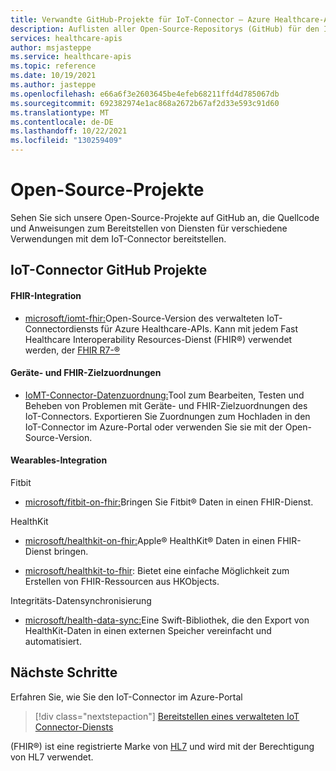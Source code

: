 ```yaml
---
title: Verwandte GitHub-Projekte für IoT-Connector – Azure Healthcare-APIs
description: Auflisten aller Open-Source-Repositorys (GitHub) für den IoT-Connector
services: healthcare-apis
author: msjasteppe
ms.service: healthcare-apis
ms.topic: reference
ms.date: 10/19/2021
ms.author: jasteppe
ms.openlocfilehash: e66a6f3e2603645be4efeb68211ffd4d785067db
ms.sourcegitcommit: 692382974e1ac868a2672b67af2d33e593c91d60
ms.translationtype: MT
ms.contentlocale: de-DE
ms.lasthandoff: 10/22/2021
ms.locfileid: "130259409"
---
```

# <a name="open-source-projects"></a>Open-Source-Projekte

Sehen Sie sich unsere Open-Source-Projekte auf GitHub an, die Quellcode und Anweisungen zum Bereitstellen von Diensten für verschiedene Verwendungen mit dem IoT-Connector bereitstellen. 

## <a name="iot-connector-github-projects"></a>IoT-Connector GitHub Projekte

#### <a name="fhir-integration"></a>FHIR-Integration

* [microsoft/iomt-fhir:](https://github.com/microsoft/iomt-fhir)Open-Source-Version des verwalteten IoT-Connectordiensts für Azure Healthcare-APIs. Kann mit jedem Fast Healthcare Interoperability Resources-Dienst (FHIR&#174;) verwendet werden, der [FHIR R7-&#174;](https://https://www.hl7.org/implement/standards/product_brief.cfm?product_id=491)

#### <a name="device-and-fhir-destination-mappings"></a>Geräte- und FHIR-Zielzuordnungen

* [IoMT-Connector-Datenzuordnung:](https://github.com/microsoft/iomt-fhir/tree/master/tools/data-mapper)Tool zum Bearbeiten, Testen und Beheben von Problemen mit Geräte- und FHIR-Zielzuordnungen des IoT-Connectors. Exportieren Sie Zuordnungen zum Hochladen in den IoT-Connector im Azure-Portal oder verwenden Sie sie mit der Open-Source-Version.

#### <a name="wearables-integration"></a>Wearables-Integration

Fitbit

* [microsoft/fitbit-on-fhir:](https://github.com/microsoft/FitbitOnFHIR)Bringen Sie Fitbit&#174; Daten in einen FHIR-Dienst.

HealthKit

* [microsoft/healthkit-on-fhir:](https://github.com/microsoft/healthkit-on-fhir)Apple&#174; HealthKit&#174; Daten in einen FHIR-Dienst bringen.

* [microsoft/healthkit-to-fhir](https://github.com/microsoft/healthkit-to-fhir): Bietet eine einfache Möglichkeit zum Erstellen von FHIR-Ressourcen aus HKObjects.

Integritäts-Datensynchronisierung

* [microsoft/health-data-sync:](https://github.com/microsoft/health-data-sync)Eine Swift-Bibliothek, die den Export von HealthKit-Daten in einen externen Speicher vereinfacht und automatisiert.

## <a name="next-steps"></a>Nächste Schritte
Erfahren Sie, wie Sie den IoT-Connector im Azure-Portal

>[!div class="nextstepaction"]
>[Bereitstellen eines verwalteten IoT Connector-Diensts](deploy-iot-connector-in-azure.md)

(FHIR&#174;) ist eine registrierte Marke von [HL7](https://hl7.org/fhir/) und wird mit der Berechtigung von HL7 verwendet.